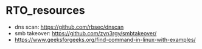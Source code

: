 # RTO_resources

- dns scan: https://github.com/rbsec/dnscan
- smb takeover: https://github.com/zyn3rgy/smbtakeover/
- https://www.geeksforgeeks.org/find-command-in-linux-with-examples/
